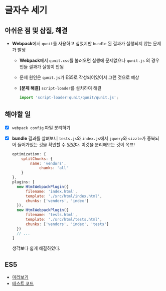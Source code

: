 # 글자수 세기

## 아쉬운 점 및 삽질, 해결

- **Webpack**에서 `qunit`를 사용하고 싶었지만 `bundle` 된 결과가 실행되지 않는 문제가 발생

  - **Webpack**에서 `qunit.css`를 불러오면 실행에 문제없으나 `qunit.js` 의 경우 번들 결과가 실행이 안됨

  - 문제 원인은 `qunit.js`가 ES5로 작성되어있어서 그런 것으로 예상

  - **[문제 해결]** `script-loader`를 설치하여 해결

    ```javascript
    import 'script-loader!qunit/qunit/qunit.js';
    ```

## 해야할 일

- [x] `webpack config` 파일 분리하기

- [x] **bundle** 결과를 살펴보니 `tests.js`와 `index.js`에서 `jquery`와 `sizzle`가 중복되어 들어가있는 것을 확인할 수 있었다. 이것을 분리해보는 것이 목표!

  ```javascript
  optimization: {
      splitChunks: {
          name: 'vendors',
              chunks: 'all'
      }
  },
  plugins: [
  	new HtmlWebpackPlugin({
  		filename: 'index.html',
  		template: './src/html/index.html',
  		chunks: ['vendors', 'index']
  	}),
  	new HtmlWebpackPlugin({
  		filename: 'tests.html',
  		template: './src/html/tests.html',
  		chunks: ['vendors', 'index', 'tests']
  	})
  	// ...
  ]
  ```

  생각보다 쉽게 해결하였다.

## ES5

- [미리보기](https://ryuhangyeong.github.io/js-study/projects/countingLetters/es5/)
- [테스트 코드](https://ryuhangyeong.github.io/js-study/projects/countingLetters/es5/tests/)
